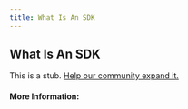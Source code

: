 ```yaml
---
title: What Is An SDK
---
```


## What Is An SDK

This is a stub. [Help our community expand it.](https://github.com/freeCodeCamp/guide-articles/tree/master/articles/Computer-Science/What-Is-An-SDK/index.md)

<!-- The article goes here, in GitHub-flavored Markdown. Feel free to add YouTube videos, images, and CodePen/JSBin embeds  -->

#### More Information:
<!-- Please add any articles you think might be helpful to read before writing the article -->


